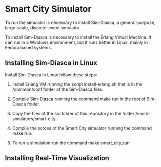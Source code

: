 # Smart City Simulator

To run the simulator is necessary to install Sim-Diasca, a general-purpose, large-scale, discrete-event simulator.

To install Sim-Diasca is necessary to install the Erlang Virtual Machine. It can run in a Windows environment, but it runs better in Linux, mainly in Fedora based systems.

## Installing Sim-Diasca in Linux

Install Sim-Diasca in Linux follow these steps:

1) Install Erlang VM running the script install-erlang.sh that is in the /common/conf folder of the Sim-Diasca files.

2) Compile Sim-Diasca running the command make run in the root of Sim-Diasca folder.

3) Copy the files of the src folder of this repository in the folder /mock-simulators/smart-city.

4) Compile the sorces of the Smart City simulator running the command make run.

5) To run a simulation run the command make smart_city_run

## Installing Real-Time Visualization




